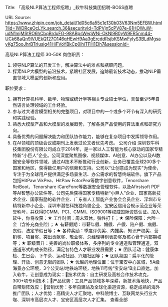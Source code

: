 Title: 「高级NLP算法工程师招聘」_软牛科技集团招聘-BOSS直聘

URL Source: https://www.zhipin.com/job_detail/1d05c6a55c1e130b03V63Nm5EFBW.html?lid=1WDRceOcLYk.search.36&securityId=TdPVjn5cPV87e-61HOWuW-udN1mjMStRO6hCbqBrduFG-98ABpsWepWNi-OkNl9B0yW9ER5nm44-UCk68aQn9IVUEkQ127O146qHEwH9Aa3gErcddRsjbKSMwFyIyS3BLdMgsayKg75ooJhrBTrIusig41HiFVoYBkCp0lhiTFH1EIh7&sessionId=

高级NLP算法工程师 30-50K
岗位职责：
1.  领导NLP算法的开发工作，解决算法中的难点和瓶颈问题。
2.  探索NLP大模型的前沿技术，紧跟社区发展，追踪最新技术动态，推动NLP垂直领域大模型的创新和应用。

职位要求：
1.  拥有计算机科学、数学、物理或统计学等相关专业硕士学位，具备至少5年自然语言处理领域的工作经验。
2.  参与过大语言模型相关的完整项目，对项目中的一个或多个环节有深入的研究和实践经验。
3.  熟悉大模型产品和大模型的发展趋势，了解各类产品使用的算法重点和研究方向。
4.  具备优秀的问题解决能力和团队协作能力，能够在复杂项目中发挥领导作用。
5.  在AI领域的顶级会议或期刊上发表过论文者优先考虑。
公司介绍
深圳软牛科技集团股份有限公司成立于2014年，是一家以人工智能为核心驱动的国家专精特新“小巨人”企业。公司深度聚焦图像、视频媒体、AI创意、AI办公以及AI数据安全等软件领域，通过AI技术不断推动行业创新，业务已覆盖全球200多个国家和地区，获得数亿用户的信赖和支持。公司以“让创意成为现实”为使命，专注于为全球用户提供满足多场景生活、办公需求的智慧终端软件。旗下产品包括HitPaw VikPea、HitPaw FotorPea等数字创意软件，Tenorshare ReiBoot、Tenorshare iCareFone等数据安全管理软件，以及Afirstsoft PDF等AI智慧办公软件等。公司先后获得国家专精特新“小巨人”企业、国家高新技术企业、国家鼓励的软件企业、广东省人工智能产业协会会员企业、深圳市专精特新中小企业、深圳市潜在科技独角兽企业、宝安区信用合规示范企业等荣誉称号，并获得DCMM、PCI、CMMI、ISO9001等权威国际资质认证。加入软牛，你将收获：★ 工作时间：周末双休，弹性打卡；★ 保险保障：六险一金（含补充商业险）；★ 有薪假期：带薪年假、婚假、产假、陪产假、病假、丧假、法定节假日等；★ 各种奖励：季度评优奖、内推奖、知识产权奖、营销奖、项目奖、突出贡献奖、敬业奖、总经理特别表彰奖及核心骨干内部期权等；★ 职级晋升：完善的岗位职级体系，多序列的专业通道和管理通道，双通道形式的成长路径，满足各特色人才职业发展需要；★ 团队活动：健康体检、生日会、下午茶、运动社团、兴趣社团等；★ 团队氛围：扁平化的管理、开放、创意无限的团队；★ 优越的地理位置：位于宝安中心区域，5A级海景办公环境，3个公交站/地铁站环绕，地铁11号线“宝安站“B出口直达。加入软牛，让创意成为现实：技术优势：自主研发及高校合作技术攻克，300+项专利技术；产品优势：工具产品领域多年深耕，新技术落地快，产品自带矩阵效应；营销优势：多年自建站及全球化渠道资源，稳定成熟的海外推广团队；人才优势：高精尖人才汇聚地，中科院博士、互联网龙头行业大咖、深圳市高层次人才、宝安区高层次人才汇集。
                                        查看全部